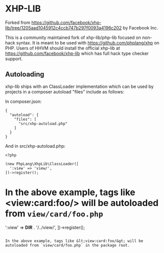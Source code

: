 # XHP-LIB

Forked from https://github.com/facebook/xhp-lib/tree/1205aad1045912c4ccb747b297f0093a4196c202 by Facebook Inc.

This is a community maintained fork of xhp-lib/php-lib focused on non-hack syntax.  It is meant to be used with https://github.com/phplang/xhp on PHP.  Users of HHVM should install the official xhp-lib at https://github.com/facebook/xhp-lib which has full hack type checker support.

## Autoloading

xhp-lib ships with an ClassLoader implementation which can be used by projects in a composer autoload "files" include as follows:

In composer.json:
```
{
  "autoload": {
    "files": [
      "src/xhp-autoload.php"
    ]
  }
}
```

And in src/xhp-autoload.php:
```
<?php

(new PhpLang\XhpLib\ClassLoader([
  ':view' => 'view/',
])->register();
```

In the above example, tags like &lt;view:card:foo/&gt; will be autoloaded from `view/card/foo.php`
=======
  ':view' => __DIR__ . '/../view/',
])->register();
```

In the above example, tags like &lt;view:card:foo/&gt; will be autoloaded from `view/card/foo.php` in the package root.
